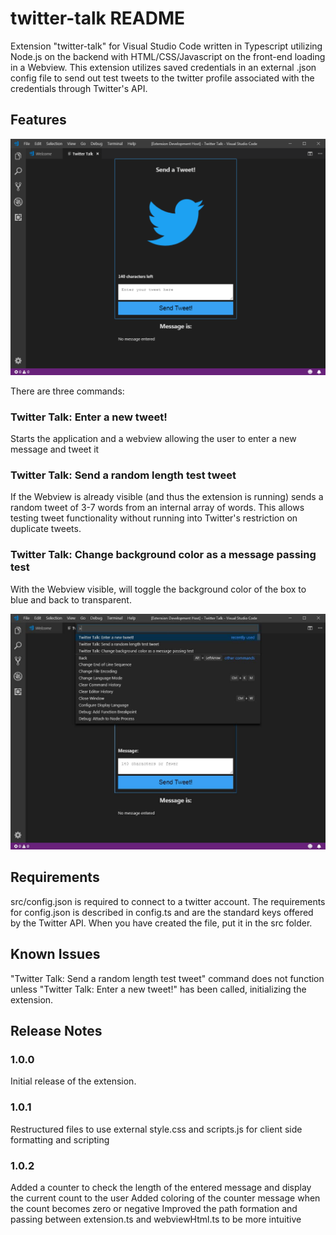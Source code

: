 # twitter-talk README

Extension "twitter-talk" for Visual Studio Code written in Typescript utilizing Node.js on the backend with HTML/CSS/Javascript on the front-end loading in a Webview. This extension utilizes saved credentials in an external .json config file to send out test tweets to the twitter profile associated with the credentials through Twitter's API.

## Features

![Webview](TwitterTalk-Webview.png)

There are three commands:

### Twitter Talk: Enter a new tweet!

Starts the application and a webview allowing the user to enter a new message and tweet it

### Twitter Talk: Send a random length test tweet

If the Webview is already visible (and thus the extension is running) sends a random tweet of 3-7 words from an internal array of words. This allows testing tweet functionality without running into Twitter's restriction on duplicate tweets.

### Twitter Talk: Change background color as a message passing test

With the Webview visible, will toggle the background color of the box to blue and back to transparent.

![Commands](TwitterTalk-Commands.jpg)

## Requirements

src/config.json is required to connect to a twitter account. The requirements for config.json is described in config.ts and are the standard keys offered by the Twitter API. When you have created the file, put it in the src folder.

## Known Issues

"Twitter Talk: Send a random length test tweet" command does not function unless "Twitter Talk: Enter a new tweet!" has been called, initializing the extension.

## Release Notes

### 1.0.0

Initial release of the extension.

### 1.0.1

Restructured files to use external style.css and scripts.js for client side formatting and scripting

### 1.0.2

Added a counter to check the length of the entered message and display the current count to the user
Added coloring of the counter message when the count becomes zero or negative
Improved the path formation and passing between extension.ts and webviewHtml.ts to be more intuitive

